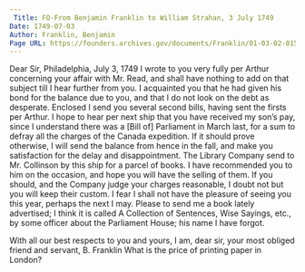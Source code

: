 ```yaml
---
 Title: FO-From Benjamin Franklin to William Strahan, 3 July 1749
Date: 1749-07-03
Author: Franklin, Benjamin
Page URL: https://founders.archives.gov/documents/Franklin/01-03-02-0154
---
```


Dear Sir,
Philadelphia, July 3, 1749
I wrote to you very fully per Arthur concerning your affair with Mr. Read, and shall have nothing to add on that subject till I hear further from you. I acquainted you that he had given his bond for the balance due to you, and that I do not look on the debt as desperate.
Enclosed I send you several second bills, having sent the firsts per Arthur. I hope to hear per next ship that you have received my son’s pay, since I understand there was a [Bill of] Parliament in March last, for a sum to defray all the charges of the Canada expedition. If it should prove otherwise, I will send the balance from hence in the fall, and make you satisfaction for the delay and disappointment.
The Library Company send to Mr. Collinson by this ship for a parcel of books. I have recommended you to him on the occasion, and hope you will have the selling of them. If you should, and the Company judge your charges reasonable, I doubt not but you will keep their custom.
I fear I shall not have the pleasure of seeing you this year, perhaps the next I may.
Please to send me a book lately advertised; I think it is called A Collection of Sentences, Wise Sayings, etc., by some officer about the Parliament House; his name I have forgot.

With all our best respects to you and yours, I am, dear sir, your most obliged friend and servant,
B. Franklin
   What is the price of printing paper in London?

